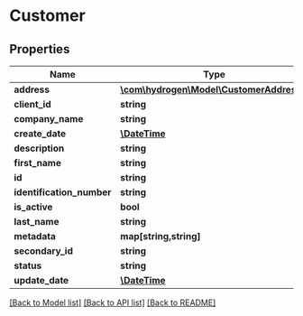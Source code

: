 # Customer

## Properties
Name | Type | Description | Notes
------------ | ------------- | ------------- | -------------
**address** | [**\com\hydrogen\Model\CustomerAddress[]**](CustomerAddress.md) |  | [optional] 
**client_id** | **string** | clientId | [optional] 
**company_name** | **string** | companyName | 
**create_date** | [**\DateTime**](\DateTime.md) |  | [optional] 
**description** | **string** | description | [optional] 
**first_name** | **string** | firstName | [optional] 
**id** | **string** |  | [optional] 
**identification_number** | **string** | identificationNumber | [optional] 
**is_active** | **bool** | isActive | [optional] 
**last_name** | **string** | lastName | [optional] 
**metadata** | **map[string,string]** | metadata | [optional] 
**secondary_id** | **string** |  | [optional] 
**status** | **string** | status | [optional] 
**update_date** | [**\DateTime**](\DateTime.md) |  | [optional] 

[[Back to Model list]](../README.md#documentation-for-models) [[Back to API list]](../README.md#documentation-for-api-endpoints) [[Back to README]](../README.md)


